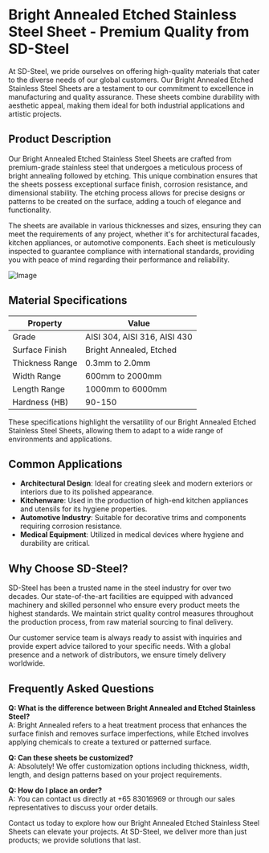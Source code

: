 # Bright Annealed Etched Stainless Steel Sheet - Premium Quality from SD-Steel

At SD-Steel, we pride ourselves on offering high-quality materials that cater to the diverse needs of our global customers. Our Bright Annealed Etched Stainless Steel Sheets are a testament to our commitment to excellence in manufacturing and quality assurance. These sheets combine durability with aesthetic appeal, making them ideal for both industrial applications and artistic projects.

## Product Description

Our Bright Annealed Etched Stainless Steel Sheets are crafted from premium-grade stainless steel that undergoes a meticulous process of bright annealing followed by etching. This unique combination ensures that the sheets possess exceptional surface finish, corrosion resistance, and dimensional stability. The etching process allows for precise designs or patterns to be created on the surface, adding a touch of elegance and functionality.

The sheets are available in various thicknesses and sizes, ensuring they can meet the requirements of any project, whether it's for architectural facades, kitchen appliances, or automotive components. Each sheet is meticulously inspected to guarantee compliance with international standards, providing you with peace of mind regarding their performance and reliability.

![Image](https://github.com/user-attachments/assets/2567258e-e124-4816-932d-1809bd27ef0b)

## Material Specifications

| Property            | Value                          |
|---------------------|--------------------------------|
| Grade               | AISI 304, AISI 316, AISI 430   |
| Surface Finish      | Bright Annealed, Etched         |
| Thickness Range     | 0.3mm to 2.0mm                  |
| Width Range         | 600mm to 2000mm                 |
| Length Range        | 1000mm to 6000mm                |
| Hardness (HB)       | 90-150                         |

These specifications highlight the versatility of our Bright Annealed Etched Stainless Steel Sheets, allowing them to adapt to a wide range of environments and applications.

## Common Applications

- **Architectural Design**: Ideal for creating sleek and modern exteriors or interiors due to its polished appearance.
- **Kitchenware**: Used in the production of high-end kitchen appliances and utensils for its hygiene properties.
- **Automotive Industry**: Suitable for decorative trims and components requiring corrosion resistance.
- **Medical Equipment**: Utilized in medical devices where hygiene and durability are critical.

## Why Choose SD-Steel?

SD-Steel has been a trusted name in the steel industry for over two decades. Our state-of-the-art facilities are equipped with advanced machinery and skilled personnel who ensure every product meets the highest standards. We maintain strict quality control measures throughout the production process, from raw material sourcing to final delivery.

Our customer service team is always ready to assist with inquiries and provide expert advice tailored to your specific needs. With a global presence and a network of distributors, we ensure timely delivery worldwide.

## Frequently Asked Questions

**Q: What is the difference between Bright Annealed and Etched Stainless Steel?**  
A: Bright Annealed refers to a heat treatment process that enhances the surface finish and removes surface imperfections, while Etched involves applying chemicals to create a textured or patterned surface.

**Q: Can these sheets be customized?**  
A: Absolutely! We offer customization options including thickness, width, length, and design patterns based on your project requirements.

**Q: How do I place an order?**  
A: You can contact us directly at +65 83016969 or through our sales representatives to discuss your order details.

Contact us today to explore how our Bright Annealed Etched Stainless Steel Sheets can elevate your projects. At SD-Steel, we deliver more than just products; we provide solutions that last.